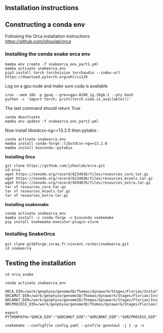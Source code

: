 ## Installation instructions

## Constructing a conda env

Following the Orca installation instructions  
https://github.com/jzhoulab/orca

### Installing the conda snake orca env

```
mamba env create -f snakeorca_env_part1.yml
mamba activate snakeorca_env
pip3 install torch torchvision torchaudio --index-url https://download.pytorch.org/whl/cu128
```

Log on a gpu node and make sure cuda is available
```
srun --mem 16G -p gpuq --gres=gpu:A100_1g.10gb:1 --pty bash
python -c 'import torch; print(torch.cuda.is_available())'
```
The last command should return True

```
conda deactivate
mamba env update -f snakeorca_env_part2.yml
```

Now install libstdcxx-ng==13.2.0 then pytabix :

```
conda activate snakeorca_env
mamba install conda-forge::libstdcxx-ng==13.2.0
mamba install bioconda::pytabix
```

**Installing Orca**

```
git clone https://github.com/jzhoulab/orca.git
cd orca
wget https://zenodo.org/record/6234936/files/resources_core.tar.gz
wget https://zenodo.org/record/6234936/files/resources_mcools.tar.gz
wget https://zenodo.org/record/4594676/files/resources_extra.tar.gz
tar xf resources_core.tar.gz
tar xf resources_mcools.tar.gz
tar xf resources_extra.tar.gz
```

**Installing snakemake**

```
conda activate snakeorca_env
mamba install -c conda-forge -c bioconda snakemake
pip install snakemake-executor-plugin-slurm
```

### Installing SnakeOrca

```
git clone git@forge.inrae.fr:vincent.rocher/snakeorca.git
cd snakeorca
```



## Testing the installation

```
cd orca_snake

conda activate snakeorca_env

ORCA_DIR=/work/genphyse/genome3D/Thomas/dynawork/Stages/Florian/InstallTest/orca
ORCAMUT_DIR=/work/genphyse/genome3D/Thomas/dynawork/Stages/Florian/InstallTest/snakeorca/scripts/mutations
ORCAMAT_DIR=/work/genphyse/genome3D/Thomas/dynawork/Stages/Florian/InstallTest/snakeorca/scripts/orcanalyse
ORCPROCESS_DIR=/work/genphyse/genome3D/Thomas/dynawork/Stages/Florian/InstallTest/snakeorca/scripts/orca_predictions

export PYTHONPATH="$ORCA_DIR":"$ORCAMUT_DIR":"$ORCAMAT_DIR":"$ORCPROCESS_DIR":$PYTHONPATH

snakemake --configfile config.yaml --profile genotoul -j 1 -p -n

```









